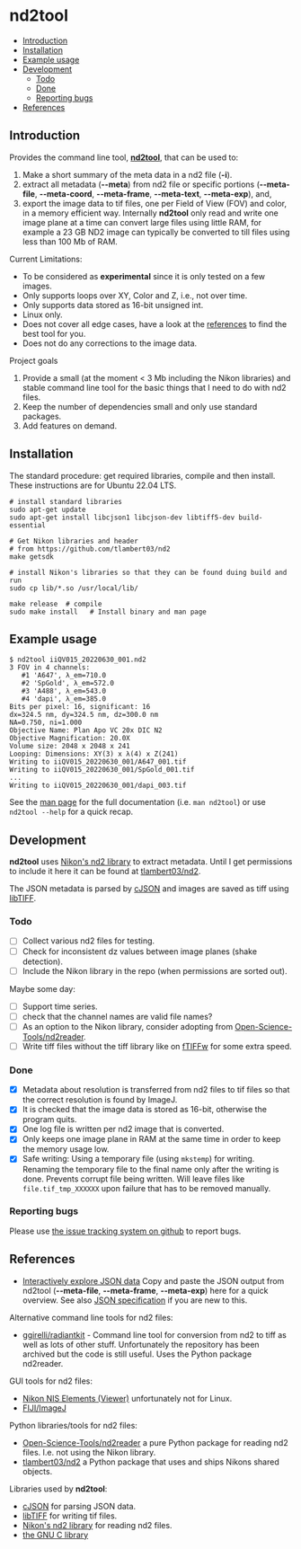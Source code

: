 # nd2tool

 - [Introduction](#introduction)
 - [Installation](#installation)
 - [Example usage](#example-usage)
 - [Development](#development)
   - [Todo](#todo)
   - [Done](#done)
   - [Reporting bugs](#reporting-bugs)
 - [References](#references)

## Introduction
Provides the command line tool, [**nd2tool**](doc/nd2tool.txt), that
can be used to:
 1. Make a short summary of the meta data in a nd2 file (**-i**).
 2. extract all metadata (**--meta**) from nd2 file or specific
    portions (**--meta-file**, **--meta-coord**, **--meta-frame**,
    **--meta-text**, **--meta-exp**), and,
 3. export the image data to tif files, one per Field of View (FOV)
    and color, in a memory efficient way. Internally **nd2tool** only
    read and write one image plane at a time can convert large files
    using little RAM, for example a 23 GB ND2 image can typically be
    converted to till files using less than 100 Mb of RAM.

Current Limitations:
 - To be considered as **experimental** since it is only tested on a
    few images.
 - Only supports loops over XY, Color and Z, i.e., not over time.
 - Only supports data stored as 16-bit unsigned int.
 - Linux only.
 - Does not cover all edge cases, have a look at the
[references](#references) to find the best tool for you.
 - Does not do any corrections to the image data.

Project goals
 1. Provide a small (at the moment < 3 Mb including the Nikon
    libraries) and stable command line tool for the basic things that
    I need to do with nd2 files.
 2. Keep the number of dependencies small and only use standard
    packages.
 3. Add features on demand.


## Installation

The standard procedure: get required libraries, compile and then
install. These instructions are for Ubuntu 22.04 LTS.

```
# install standard libraries
sudo apt-get update
sudo apt-get install libcjson1 libcjson-dev libtiff5-dev build-essential

# Get Nikon libraries and header
# from https://github.com/tlambert03/nd2
make getsdk

# install Nikon's libraries so that they can be found duing build and run
sudo cp lib/*.so /usr/local/lib/

make release  # compile
sudo make install   # Install binary and man page
```

## Example usage
```
$ nd2tool iiQV015_20220630_001.nd2
3 FOV in 4 channels:
   #1 'A647', λ_em=710.0
   #2 'SpGold', λ_em=572.0
   #3 'A488', λ_em=543.0
   #4 'dapi', λ_em=385.0
Bits per pixel: 16, significant: 16
dx=324.5 nm, dy=324.5 nm, dz=300.0 nm
NA=0.750, ni=1.000
Objective Name: Plan Apo VC 20x DIC N2
Objective Magnification: 20.0X
Volume size: 2048 x 2048 x 241
Looping: Dimensions: XY(3) x λ(4) x Z(241)
Writing to iiQV015_20220630_001/A647_001.tif
Writing to iiQV015_20220630_001/SpGold_001.tif
...
Writing to iiQV015_20220630_001/dapi_003.tif
```

See the [man page](doc/nd2tool.txt) for the full documentation
(i.e. `man nd2tool`) or use `nd2tool --help` for a quick recap.


## Development

**nd2tool** uses [Nikon's nd2 library](https://www.nd2sdk.com/) to
extract metadata. Until I get permissions to include it here it can be
found at [tlambert03/nd2](https://github.com/tlambert03/nd2).

The JSON metadata is parsed by
[cJSON](https://github.com/DaveGamble/cJSON) and images are saved as
tiff using [libTIFF](http://www.libtiff.org).


### Todo

 - [ ] Collect various nd2 files for testing.
 - [ ] Check for inconsistent dz values between image planes (shake detection).
 - [ ] Include the Nikon library in the repo (when permissions are sorted out).

Maybe some day:
 - [ ] Support time series.
 - [ ] check that the channel names are valid file names?
 - [ ] As an option to the Nikon library, consider adopting from
       [Open-Science-Tools/nd2reader](https://github.com/Open-Science-Tools/nd2reader).
 - [ ] Write tiff files without the tiff library like on
       [fTIFFw](https://github.com/elgw/fTIFFw) for some extra speed.

### Done

 - [x] Metadata about resolution is transferred from nd2 files to tif
       files so that the correct resolution is found by ImageJ.
 - [x] It is checked that the image data is stored as 16-bit,
       otherwise the program quits.
 - [x] One log file is written per nd2 image that is converted.
 - [x] Only keeps one image plane in RAM at the same time in order to
       keep the memory usage low.
 - [x] Safe writing: Using a temporary file (using `mkstemp`) for
       writing. Renaming the temporary file to the final name only
       after the writing is done. Prevents corrupt file being
       written. Will leave files like `file.tif_tmp_XXXXXX` upon
       failure that has to be removed manually.

### Reporting bugs
Please use [the issue tracking system on
github](https://github.com/elgw/nd2tool/issues) to report bugs.

## References
 - [Interactively explore JSON
   data](https://jsonformatter.org/json-viewer) Copy and paste the
   JSON output from nd2tool (**--meta-file**, **--meta-frame**,
   **--meta-exp**) here for a quick overview. See also [JSON
   specification](https://www.json.org/) if you are new to this.

Alternative command line tools for nd2 files:
 - [ggirelli/radiantkit](https://github.com/ggirelli/radiantkit) - Command line
   tool for conversion from nd2 to tiff as well as lots of other
   stuff. Unfortunately the repository has been archived but the code
   is still useful. Uses the Python package nd2reader.

GUI tools for nd2 files:
 - [Nikon NIS Elements
   (Viewer)](https://www.microscope.healthcare.nikon.com/products/software/nis-elements/viewer) unfortunately not for Linux.
 - [FIJI/ImageJ](https://imagej.net/software/fiji/)

Python libraries/tools for nd2 files:
 - [Open-Science-Tools/nd2reader](https://github.com/Open-Science-Tools/nd2reader) a pure
   Python package for reading nd2 files. I.e. not using the Nikon library.
 - [tlambert03/nd2](https://github.com/tlambert03/nd2) a Python
   package that uses and ships Nikons shared objects.

Libraries used by **nd2tool**:
 - [cJSON](https://github.com/DaveGamble/cJSON) for parsing JSON data.
 - [libTIFF](http://www.libtiff.org) for writing tif files.
 - [Nikon's nd2 library](https://www.nd2sdk.com/) for reading nd2 files.
 - [the GNU C library](https://www.gnu.org/software/libc/)
